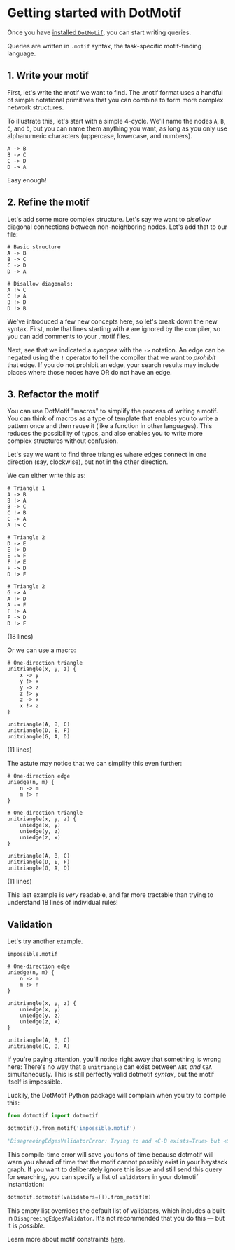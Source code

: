 # Getting started with DotMotif

Once you have [installed `DotMotif`](installation.md), you can start writing queries.

Queries are written in `.motif` syntax, the task-specific motif-finding language.


## 1. Write your motif

First, let's write the motif we want to find. The .motif format uses a handful of simple notational primitives that you can combine to form more complex network structures.

To illustrate this, let's start with a simple 4-cycle. We'll name the nodes `A`, `B`, `C`, and `D`, but you can name them anything you want, as long as you only use alphanumeric characters (uppercase, lowercase, and numbers).

```
A -> B
B -> C
C -> D
D -> A
```

Easy enough!

## 2. Refine the motif

Let's add some more complex structure. Let's say we want to _disallow_ diagonal connections between non-neighboring nodes. Let's add that to our file:

```
# Basic structure
A -> B
B -> C
C -> D
D -> A

# Disallow diagonals:
A !> C
C !> A
B !> D
D !> B
```

We've introduced a few new concepts here, so let's break down the new syntax. First, note that lines starting with `#` are ignored by the compiler, so you can add comments to your .motif files.

Next, see that we indicated a _synapse_ with the `->` notation. An edge can be negated using the `!` operator to tell the compiler that we want to _prohibit_ that edge. If you do not prohibit an edge, your search results may include places where those nodes have OR do not have an edge.

## 3. Refactor the motif

You can use DotMotif "macros" to simplify the process of writing a motif. You can think of macros as a type of template that enables you to write a pattern once and then reuse it (like a function in other languages). This reduces the possibility of typos, and also enables you to write more complex structures without confusion.

Let's say we want to find three triangles where edges connect in one direction (say, clockwise), but not in the other direction.

We can either write this as:

```
# Triangle 1
A -> B
B !> A
B -> C
C !> B
C -> A
A !> C

# Triangle 2
D -> E
E !> D
E -> F
F !> E
F -> D
D !> F

# Triangle 2
G -> A
A !> D
A -> F
F !> A
F -> D
D !> F
```

(18 lines)

Or we can use a macro:

```
# One-direction triangle
unitriangle(x, y, z) {
    x -> y
    y !> x
    y -> z
    z !> y
    z -> x
    x !> z
}

unitriangle(A, B, C)
unitriangle(D, E, F)
unitriangle(G, A, D)
```

(11 lines)

The astute may notice that we can simplify this even further:

```
# One-direction edge
uniedge(n, m) {
    n -> m
    m !> n
}

# One-direction triangle
unitriangle(x, y, z) {
    uniedge(x, y)
    uniedge(y, z)
    uniedge(z, x)
}

unitriangle(A, B, C)
unitriangle(D, E, F)
unitriangle(G, A, D)
```

(11 lines)

This last example is _very_ readable, and far more tractable than trying to understand 18 lines of individual rules!

## Validation

Let's try another example.

`impossible.motif`
```
# One-direction edge
uniedge(n, m) {
    n -> m
    m !> n
}

unitriangle(x, y, z) {
    uniedge(x, y)
    uniedge(y, z)
    uniedge(z, x)
}

unitriangle(A, B, C)
unitriangle(C, B, A)
```

If you're paying attention, you'll notice right away that something is wrong here: There's no way that a `unitriangle` can exist between `ABC` _and_ `CBA` simultaneously. This is still perfectly valid dotmotif _syntax_, but the motif itself is impossible.

Luckily, the DotMotif Python package will complain when you try to compile this:

```python
from dotmotif import dotmotif

dotmotif().from_motif('impossible.motif')
```

```python
'DisagreeingEdgesValidatorError: Trying to add <C-B exists=True> but <C-B exists=False> already in motif.'
```

This compile-time error will save you tons of time because dotmotif will warn you ahead of time that the motif cannot possibly exist in your haystack graph. If you want to deliberately ignore this issue and still send this query for searching, you can specify a list of `validators` in your dotmotif instantiation:

```python
dotmotif.dotmotif(validators=[]).from_motif(m)
```

This empty list overrides the default list of validators, which includes a built-in `DisagreeingEdgesValidator`. It's not recommended that you do this — but it is _possible_.

Learn more about motif constraints [here](attributes.md).
